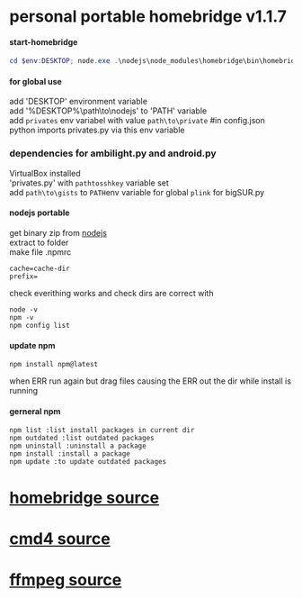 # personal portable homebridge v1.1.7
#### start-homebridge
```powershell
cd $env:DESKTOP; node.exe .\nodejs\node_modules\homebridge\bin\homebridge homebridge -D -U .\nodejs\homebridge-dir
```
#### for global use
add 'DESKTOP' environment variable<br/>
add '%DESKTOP%\path\to\nodejs' to 'PATH' variable<br>
add `privates` env variabel with value `path\to\private` #in config.json python imports privates.py via this env variable<br>

### dependencies for ambilight.py and android.py
VirtualBox installed<br>
'privates.py' with `pathtosshkey` variable set<br/>
add `path\to\gists` to `PATH`env variable for global `plink` for bigSUR.py<br/>

#### nodejs portable
get binary zip from [nodejs](https://nodejs.org/en/download/)<br>
extract to folder<br>
make file .npmrc<br>
```
cache=cache-dir
prefix=
```
check everithing works and check dirs are correct with<br>
```
node -v
npm -v
npm config list
```

#### update npm
```
npm install npm@latest
```
when ERR run again but drag files causing the ERR out the dir while install is running

#### gerneral npm
```
npm list :list install packages in current dir
npm outdated :list outdated packages
npm uninstall :uninstall a package
npm install :install a package
npm update :to update outdated packages
```

# [homebridge source](https://github.com/homebridge/homebridge/)
# [cmd4 source](https://github.com/ztalbot2000/homebridge-cmd4)
# [ffmpeg source](https://github.com/Sunoo/homebridge-camera-ffmpeg)















